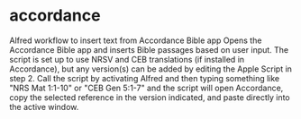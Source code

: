 # accordance
Alfred workflow to insert text from Accordance Bible app
Opens the Accordance Bible app and inserts Bible passages based on user input. The script is set up to use NRSV and CEB translations (if installed in Accordance), but any version(s) can be added by editing the Apple Script in step 2. Call the script by activating Alfred and then typing something like "NRS Mat 1:1-10" or "CEB Gen 5:1-7" and the script will open Accordance, copy the selected reference in the version indicated, and paste directly into the active window.
